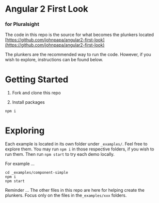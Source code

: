 # Angular 2 First Look

### for Pluralsight

The code in this repo is the source for what becomes the plunkers located [https://github.com/johnpapa/angular2-first-look](https://github.com/johnpapa/angular2-first-look)

The plunkers are the recommended way to run the code. However, if you wish to explore, instructions can be found below.

# Getting Started

1. Fork and clone this repo

1. Install packages

  `npm i`

# Exploring 

Each example is located in its own folder under `_examples/`. Feel free to explore them. You may run `npm i` in those respective folders, if you wish to run them. Then run `npm start` to try each demo locally.

For example ...

```
cd _examples/component-simple
npm i
npm start
```

Reminder ... The other files in this repo are here for helping create the plunkers. Focus only on the files in the`_examples/xxx` folders.


